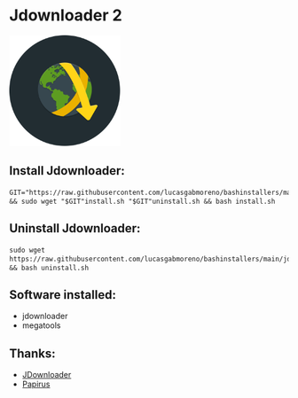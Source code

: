 # Jdownloader 2
<img src="preview.svg" width="200">

## Install Jdownloader:
```
GIT="https://raw.githubusercontent.com/lucasgabmoreno/bashinstallers/main/jdownloader/" && sudo wget "$GIT"install.sh "$GIT"uninstall.sh && bash install.sh
```

## Uninstall Jdownloader:
```
sudo wget https://raw.githubusercontent.com/lucasgabmoreno/bashinstallers/main/jdownloader/uninstall.sh && bash uninstall.sh
```

## Software installed:
* jdownloader
* megatools

## Thanks:
* [JDownloader](https://jdownloader.org/)
* [Papirus](https://github.com/PapirusDevelopmentTeam)
